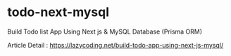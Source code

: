# todo-next-mysql
Build Todo list App Using Next js &amp; MySQL Database (Prisma ORM)

Article Detail : https://lazycoding.net/build-todo-app-using-next-js-mysql/
